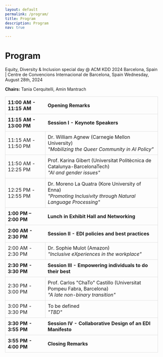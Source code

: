```yaml
---
layout: default
permalink: /program/
title: Program
description: Program
nav: true

---
```


<h1><b>Program</b></h1>
Equity, Diversity & Inclusion special day @ ACM KDD 2024
Barcelona, Spain | Centre de Convencions Internacional de Barcelona, Spain
Wednesday, August 28th, 2024

**Chairs:** Tania Cerquitelli, Amin Mantrach

<table style="width:100%; border-collapse: collapse;">
  <tr>
        <td style="border-top: 1px solid #ddd; border-left: 1px solid #ddd; border-bottom: 1px solid #ddd; padding: 8px;"><b>11:00 AM - 11:15 AM</b></td>
        <td style="border-top: 1px solid #ddd; border-right: 1px solid #ddd; border-bottom: 1px solid #ddd; padding: 8px;"><b>Opening Remarks</b></td>
  </tr>
  <tr>
    <td style="border-top: 1px solid #ddd; border-left: 1px solid #ddd; border-bottom: 1px solid #ddd; padding: 8px;"><b>11:15 AM - 13:00 PM</b></td>
    <td style="border-top: 1px solid #ddd; border-right: 1px solid #ddd; border-bottom: 1px solid #ddd; padding: 8px;"> <b>Session I - Keynote Speakers</b></td>
  </tr>
  <tr>
    <td style="border: 1px solid #ddd; padding: 8px;">11:15 AM - 11:50 PM</td>
    <td style="border: 1px solid #ddd; padding: 8px; ">Dr. William Agnew (Carnegie Mellon University) <br> <i>"Mobilizing the Queer Community in AI Policy"</i></td>
  </tr>
  <tr>
    <td style="border: 1px solid #ddd; padding: 8px;">11:50 AM - 12:25 PM</td>
    <td style="border: 1px solid #ddd; padding: 8px;">Prof. Karina Gibert (Universitat Politècnica de Catalunya-BarcelonaTech) <br> <i>"AI and gender issues"</i> </td>
  </tr>
  <tr>
    <td style="border: 1px solid #ddd; padding: 8px;">12:25 PM - 12:55 PM</td>
    <td style="border: 1px solid #ddd; padding: 8px; ">Dr. Moreno La Quatra (Kore University of Enna) <br> <i>"Promoting Inclusivity through Natural Language Processing"</i></td>
  </tr>
  <tr>
    <td style="border-top: 1px solid #ddd; border-left: 1px solid #ddd; border-bottom: 1px solid #ddd; padding: 8px;"><b>1:00 PM – 2:00 PM</b></td>
    <td style="border-top: 1px solid #ddd; border-right: 1px solid #ddd; border-bottom: 1px solid #ddd; padding: 8px;"><b>Lunch in Exhibit Hall and Networking</b></td>
  </tr>
  <tr>
    <td style="border-top: 1px solid #ddd; border-left: 1px solid #ddd; border-bottom: 1px solid #ddd; padding: 8px;"><b>2:00 AM - 2:30 PM</b></td>
    <td style="border-top: 1px solid #ddd; border-right: 1px solid #ddd; border-bottom: 1px solid #ddd; padding: 8px;"> <b>Session II - EDI policies and best practices</b></td>
  </tr>
  <tr>
    <td style="border: 1px solid #ddd; padding: 8px;">2:00 AM - 2:30 PM</td>
    <td style="border: 1px solid #ddd; padding: 8px; ">Dr. Sophie Mulot (Amazon) <br> <i>"Inclusive eXperiences in the workplace"</i></td>
  </tr>
  <tr>
    <td style="border-top: 1px solid #ddd; border-left: 1px solid #ddd; border-bottom: 1px solid #ddd; padding: 8px;"><b>2:30 PM - 3:30 PM</b></td>
    <td style="border-top: 1px solid #ddd; border-right: 1px solid #ddd; border-bottom: 1px solid #ddd; padding: 8px;"> <b>Session III - Empowering individuals to do their best</b></td>
  </tr>
  <tr>
    <td style="border: 1px solid #ddd; padding: 8px;">2:30 PM - 3:00 PM</td>
    <td style="border: 1px solid #ddd; padding: 8px; ">Prof. Carlos "ChaTo" Castillo (Universitat Pompeu Fabra, Barcelona) <br> <i>"A late non-binary transition"</i></td>
  </tr>
    <tr>
    <td style="border: 1px solid #ddd; padding: 8px;">3:00 PM - 3:30 PM</td>
    <td style="border: 1px solid #ddd; padding: 8px; ">To be defined <br> <i>"TBD"</i></td>
  </tr>
  <tr>
    <td style="border-top: 1px solid #ddd; border-left: 1px solid #ddd; border-bottom: 1px solid #ddd; padding: 8px;"><b>3:30 PM - 3:55 PM</b></td>
    <td style="border-top: 1px solid #ddd; border-right: 1px solid #ddd; border-bottom: 1px solid #ddd; padding: 8px;"> <b>Session IV - Collaborative Design of an EDI Manifesto</b></td>
  </tr>
  <tr>
    <td style="border-top: 1px solid #ddd; border-left: 1px solid #ddd; border-bottom: 1px solid #ddd; padding: 8px;"><b>3:55 PM - 4:00 PM</b></td>
    <td style="border-top: 1px solid #ddd; border-right: 1px solid #ddd; border-bottom: 1px solid #ddd; padding: 8px;"> <b>Closing Remarks</b></td>
  </tr>
</table>
